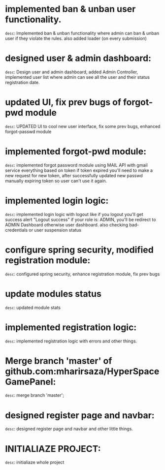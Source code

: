 # implemented ban & unban user functionality.
`desc`: Implemented ban & unban functionality where admin can ban & unban user if they violate the rules.
also added loader (on every submission)

# designed user & admin dashboard:
`desc`: Design user and admin dashboard, added Admin Controller, implemented user list where admin can see all the user and their status
registration date.

# updated UI, fix prev bugs of forgot-pwd module
`desc`: UPDATED UI to cool new user interface, fix some prev bugs, enhanced forgot-passwd module

# implemented forgot-pwd module:
`desc`: implemented forgot password module using MAIL API with gmail service everything based on token
if token expired you'll need to make a new request for new token, after successfully updated new passwd
manually expiring token so user can't use it again.

# implemented login logic:
`desc`: implemented login logic with logout like if you logout you'll get success alert "Logout success"
if your role is: ADMIN, you'll be redirect to ADMIN Dashboard otherwise user dashboard.
also checking bad-credentials or user suspension status

# configure spring security, modified registration module:
`desc`: configured spring security, enhance registration module, fix prev bugs

# update modules status
`desc`: updated module stats

# implemented registration logic:
`desc`: implemented registration logic with errors and other things.

# Merge branch 'master' of github.com:mharirsaza/HyperSpaceGamePanel:
`desc`: merge branch 'master';

# designed register page and navbar:
`desc`: designed register page and navbar and other little things.

# INITIALIAZE PROJECT:
`desc`: initialiaze whole project
